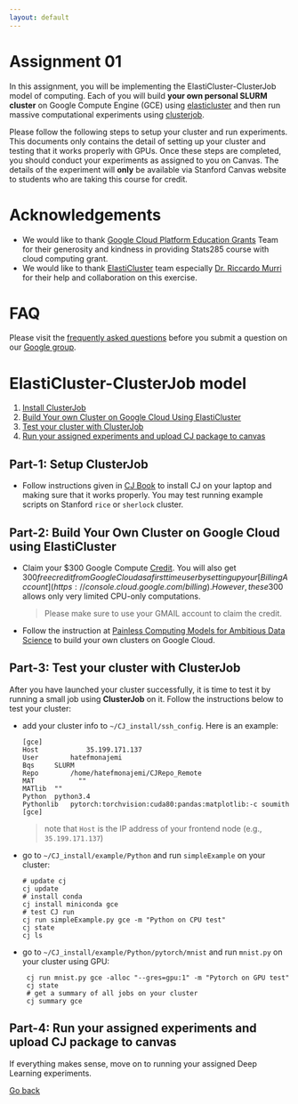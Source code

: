 ```yaml
---
layout: default 
---
```



# Assignment 01

In this assignment, you will be implementing the ElastiCluster-ClusterJob model of computing. 
Each of you will build **your own personal SLURM cluster** on Google Compute Engine (GCE) using [elasticluster](https://gc3-uzh-ch.github.io/elasticluster/)
and then run massive computational experiments using [clusterjob](http://clusterjob.org). 

Please follow the following steps to setup your cluster and run experiments. This documents only contains the detail of setting up your cluster and testing that it works properly with GPUs. Once these steps are completed, you should conduct your experiments as assigned to you on Canvas. The details of the experiment will **only** be available via Stanford Canvas website to students who are taking this course for credit.    

# Acknowledgements
* We would like to thank [Google Cloud Platform Education Grants](https://cloud.google.com/edu/) Team for their generosity and kindness in providing Stats285 course with cloud computing grant.
* We would like to thank [ElastiCluster](http://elasticluster.readthedocs.io/en/latest/) team especially [Dr. Riccardo Murri](https://www.gc3.uzh.ch/people/rm/) for their help and collaboration on this exercise.



# FAQ 
Please visit the [frequently asked questions](faq) before you submit a question on our [Google group](https://groups.google.com/forum/#!forum/clusterjob).



# ElastiCluster-ClusterJob model

1. [Install ClusterJob](#part-1-setup-clusterjob)
1. [Build Your own Cluster on Google Cloud Using ElastiCluster](#part-2-build-your-own-cluster-on-google-cloud)      
1. [Test your cluster with ClusterJob](#part-3-test-your-cluster-with-clusterjob)    
1. [Run your assigned experiments and upload CJ package to canvas](#part-4-run-your-assigned-experiments-and-upload-cj-package-to-canvas)


## Part-1: Setup ClusterJob
* Follow instructions given in [CJ Book](http://clusterjob.org/documentation/) to install CJ on your laptop and making sure that it works properly. You may test running example scripts on Stanford `rice` or `sherlock` cluster.  

## Part-2: Build Your Own Cluster on Google Cloud using ElastiCluster


* Claim your $300 Google Compute [Credit](https://canvas.stanford.edu/courses/89001/discussion_topics/277314). You will also get $300 free credit from Google Cloud as a first time user by setting up your [Billing Account](https://console.cloud.google.com/billing). However, these 300$ allows only very limited CPU-only computations. 
    > Please make sure to use your GMAIL account to claim the credit.

* Follow the instruction at [Painless Computing Models for Ambitious Data Science](https://monajemi.github.io/datascience/pages/painless-computing-models) to build your own clusters on Google Cloud.



## Part-3: Test your cluster with ClusterJob
After you have launched your cluster successfully, it is time to test it by running a small job
using **ClusterJob** on it. Follow the instructions below to test your cluster:

* add your cluster info to `~/CJ_install/ssh_config`. Here is an example:    

	```
	[gce]
	Host	        35.199.171.137
	User		hatefmonajemi
	Bqs		SLURM
	Repo		/home/hatefmonajemi/CJRepo_Remote
	MAT           ""
	MATlib	""
	Python	python3.4
	Pythonlib	pytorch:torchvision:cuda80:pandas:matplotlib:-c soumith
	[gce]
	
	```
	> note that `Host` is the IP address of your frontend node (e.g., `35.199.171.137`)


* go to `~/CJ_install/example/Python` and run `simpleExample` on your cluster:      

	```
    # update cj
    cj update
	# install conda
	cj install miniconda gce
	# test CJ run
	cj run simpleExample.py gce -m "Python on CPU test"
	cj state
	cj ls
	```     
* go to `~/CJ_install/example/Python/pytorch/mnist` and run `mnist.py` on your cluster using GPU:   

    ```
     cj run mnist.py gce -alloc "--gres=gpu:1" -m "Pytorch on GPU test"
     cj state
     # get a summary of all jobs on your cluster
     cj summary gce
    ```
	

## Part-4: Run your assigned experiments and upload CJ package to canvas

If everything makes sense, move on to running your assigned Deep Learning experiments.



[Go back](../../../assignments)
